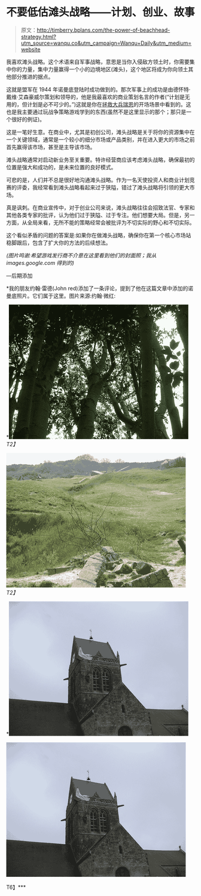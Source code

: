 # 不要低估滩头战略——计划、创业、故事

> 原文：<http://timberry.bplans.com/the-power-of-beachhead-strategy.html?utm_source=wanqu.co&utm_campaign=Wanqu+Daily&utm_medium=website>

我喜欢滩头战略。这个术语来自军事战略，意思是当你入侵敌方领土时，你需要集中你的力量，集中力量赢得一个小的边境地区(滩头)，这个地区将成为你向领土其他部分推进的据点。

这就是盟军在 1944 年诺曼底登陆时成功做到的。那次军事上的成功是由德怀特·戴维·艾森豪威尔策划和领导的，他是我最喜欢的商业策划名言的作者(“计划是无用的，但计划是必不可少的。”)这就是你在[拯救大兵瑞恩](http://www.imdb.com/title/tt0120815/)的开场场景中看到的。这也是我主要通过玩战争策略游戏学到的东西(虽然不是这里显示的那个；那只是一个很好的例证)。

这是一笔好生意。在商业中，尤其是初创公司，滩头战略是关于将你的资源集中在一个关键领域，通常是一个较小的细分市场或产品类别，并在进入更大的市场之前首先赢得该市场，甚至是主导该市场。

滩头战略通常对启动新业务至关重要。特许经营商应该考虑滩头战略，确保最初的位置是强大和成功的，是未来位置的良好模式。

可悲的是，人们并不总是很好地沟通滩头战略。作为一名天使投资人和商业计划竞赛的评委，我经常看到滩头战略看起来过于狭隘，错过了滩头战略将引领的更大市场。

真是讽刺。在商业宣传中，对于创业公司来说，滩头战略往往会招致法官、专家和其他各类专家的批评，认为他们过于狭隘、过于专注。他们想要大局。但是，另一方面，从全局来看，无所不能的策略经常会被批评为不切实际的野心和不切实际。

这个看似矛盾的问题的答案是:如果你在做滩头战略，确保你在第一个核心市场站稳脚跟后，包含了扩大你的方法的后续想法。

*(图片鸣谢:希望游戏发行商不介意在这里看到他们的封面照；我从 images.google.com 得到的)*

—后期添加

 *我的朋友约翰·雷德(John red)添加了一条评论，提到了他在这篇文章中添加的诺曼底照片。它们属于这里。图片来源:约翰·微红:

 **![](img/3c29907a64397ffd2f009101bb2470a7.png)T2】*

*![](img/59da4ca8c66d0e2e7b951247e913ff02.png)T2】*

*![](img/b882d495f7d0794873d69a02ac9b323e.png)

<noscript><img class="alignnone img-fluid lightbox " alt="" src="img/b882d495f7d0794873d69a02ac9b323e.png" data-original-src="https://timsstuff.s3.amazonaws.com/blogs/JohnReddishNormandy3.jpg"/></noscript>

T6】***